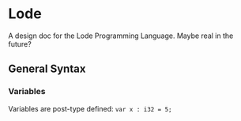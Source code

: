 # Lode
A design doc for the Lode Programming Language. Maybe real in the future?

## General Syntax
### Variables
Variables are post-type defined:
`var x : i32 = 5;`
